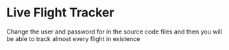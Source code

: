 # Live Flight Tracker

Change the user and password for in the source code files and then you will be able to track almost every flight in existence 

